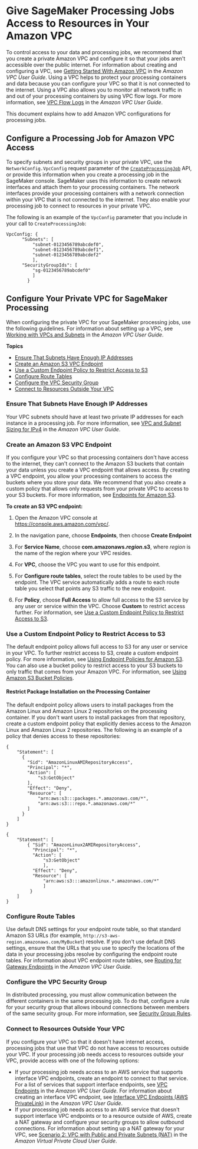 # Give SageMaker Processing Jobs Access to Resources in Your Amazon VPC<a name="process-vpc"></a>

To control access to your data and processing jobs, we recommend that you create a private Amazon VPC and configure it so that your jobs aren't accessible over the public internet\. For information about creating and configuring a VPC, see [Getting Started With Amazon VPC](https://docs.aws.amazon.com/AmazonVPC/latest/UserGuide/getting-started-ipv4.html) in the *Amazon VPC User Guide*\. Using a VPC helps to protect your processing containers and data because you can configure your VPC so that it is not connected to the internet\. Using a VPC also allows you to monitor all network traffic in and out of your processing containers by using VPC flow logs\. For more information, see [VPC Flow Logs](https://docs.aws.amazon.com/AmazonVPC/latest/UserGuide/flow-logs.html) in the *Amazon VPC User Guide*\.

This document explains how to add Amazon VPC configurations for processing jobs\.

## Configure a Processing Job for Amazon VPC Access<a name="process-vpc-configure"></a>

To specify subnets and security groups in your private VPC, use the `NetworkConfig.VpcConfig` request parameter of the [ `CreateProcessingJob`](https://docs.aws.amazon.com/sagemaker/latest/APIReference/API_CreateProcessingJob.html) API, or provide this information when you create a processing job in the SageMaker console\. SageMaker uses this information to create network interfaces and attach them to your processing containers\. The network interfaces provide your processing containers with a network connection within your VPC that is not connected to the internet\. They also enable your processing job to connect to resources in your private VPC\.

The following is an example of the `VpcConfig` parameter that you include in your call to `CreateProcessingJob`:

```
VpcConfig: {
      "Subnets": [
          "subnet-0123456789abcdef0",
          "subnet-0123456789abcdef1",
          "subnet-0123456789abcdef2"
          ],
      "SecurityGroupIds": [
          "sg-0123456789abcdef0"
          ]
        }
```

## Configure Your Private VPC for SageMaker Processing<a name="process-vpc-vpc"></a>

When configuring the private VPC for your SageMaker processing jobs, use the following guidelines\. For information about setting up a VPC, see [Working with VPCs and Subnets](https://docs.aws.amazon.com/AmazonVPC/latest/UserGuide/working-with-vpcs.html) in the *Amazon VPC User Guide*\.

**Topics**
+ [Ensure That Subnets Have Enough IP Addresses](#process-vpc-ip)
+ [Create an Amazon S3 VPC Endpoint](#process-vpc-s3)
+ [Use a Custom Endpoint Policy to Restrict Access to S3](#process-vpc-policy)
+ [Configure Route Tables](#process-vpc-route-table)
+ [Configure the VPC Security Group](#process-vpc-groups)
+ [Connect to Resources Outside Your VPC](#process-vpc-nat)

### Ensure That Subnets Have Enough IP Addresses<a name="process-vpc-ip"></a>

Your VPC subnets should have at least two private IP addresses for each instance in a processing job\. For more information, see [VPC and Subnet Sizing for IPv4](https://docs.aws.amazon.com/AmazonVPC/latest/UserGuide/VPC_Subnets.html#vpc-sizing-ipv4) in the *Amazon VPC User Guide*\.

### Create an Amazon S3 VPC Endpoint<a name="process-vpc-s3"></a>

If you configure your VPC so that processing containers don't have access to the internet, they can't connect to the Amazon S3 buckets that contain your data unless you create a VPC endpoint that allows access\. By creating a VPC endpoint, you allow your processing containers to access the buckets where you store your data\. We recommend that you also create a custom policy that allows only requests from your private VPC to access to your S3 buckets\. For more information, see [Endpoints for Amazon S3](https://docs.aws.amazon.com/AmazonVPC/latest/UserGuide/vpc-endpoints-s3.html)\.

**To create an S3 VPC endpoint:**

1. Open the Amazon VPC console at [https://console\.aws\.amazon\.com/vpc/](https://console.aws.amazon.com/vpc/)\.

1. In the navigation pane, choose **Endpoints**, then choose **Create Endpoint**

1. For **Service Name**, choose **com\.amazonaws\.*region*\.s3**, where *region* is the name of the region where your VPC resides\.

1. For **VPC**, choose the VPC you want to use for this endpoint\.

1. For **Configure route tables**, select the route tables to be used by the endpoint\. The VPC service automatically adds a route to each route table you select that points any S3 traffic to the new endpoint\.

1. For **Policy**, choose **Full Access** to allow full access to the S3 service by any user or service within the VPC\. Choose **Custom** to restrict access further\. For information, see [Use a Custom Endpoint Policy to Restrict Access to S3](#process-vpc-policy)\.

### Use a Custom Endpoint Policy to Restrict Access to S3<a name="process-vpc-policy"></a>

The default endpoint policy allows full access to S3 for any user or service in your VPC\. To further restrict access to S3, create a custom endpoint policy\. For more information, see [Using Endpoint Policies for Amazon S3](https://docs.aws.amazon.com/vpc/latest/userguide/vpc-endpoints-s3.html#vpc-endpoints-policies-s3)\. You can also use a bucket policy to restrict access to your S3 buckets to only traffic that comes from your Amazon VPC\. For information, see [Using Amazon S3 Bucket Policies](https://docs.aws.amazon.com/vpc/latest/userguide/vpc-endpoints-s3.html#vpc-endpoints-s3-bucket-policies)\.

#### Restrict Package Installation on the Processing Container<a name="process-vpc-policy-repos"></a>

The default endpoint policy allows users to install packages from the Amazon Linux and Amazon Linux 2 repositories on the processing container\. If you don't want users to install packages from that repository, create a custom endpoint policy that explicitly denies access to the Amazon Linux and Amazon Linux 2 repositories\. The following is an example of a policy that denies access to these repositories:

```
{ 
    "Statement": [ 
      { 
        "Sid": "AmazonLinuxAMIRepositoryAccess",
        "Principal": "*",
        "Action": [ 
            "s3:GetObject" 
        ],
        "Effect": "Deny",
        "Resource": [
            "arn:aws:s3:::packages.*.amazonaws.com/*",
            "arn:aws:s3:::repo.*.amazonaws.com/*"
        ] 
      } 
    ] 
} 

{ 
    "Statement": [ 
        { "Sid": "AmazonLinux2AMIRepositoryAccess",
          "Principal": "*",
          "Action": [ 
              "s3:GetObject" 
              ],
          "Effect": "Deny",
          "Resource": [
              "arn:aws:s3:::amazonlinux.*.amazonaws.com/*" 
              ] 
         } 
    ] 
}
```

### Configure Route Tables<a name="process-vpc-route-table"></a>

Use default DNS settings for your endpoint route table, so that standard Amazon S3 URLs \(for example, `http://s3-aws-region.amazonaws.com/MyBucket`\) resolve\. If you don't use default DNS settings, ensure that the URLs that you use to specify the locations of the data in your processing jobs resolve by configuring the endpoint route tables\. For information about VPC endpoint route tables, see [Routing for Gateway Endpoints](https://docs.aws.amazon.com/AmazonVPC/latest/UserGuide/vpce-gateway.html#vpc-endpoints-routing) in the *Amazon VPC User Guide*\.

### Configure the VPC Security Group<a name="process-vpc-groups"></a>

In distributed processing, you must allow communication between the different containers in the same processing job\. To do that, configure a rule for your security group that allows inbound connections between members of the same security group\. For more information, see [Security Group Rules](https://docs.aws.amazon.com/AmazonVPC/latest/UserGuide/VPC_SecurityGroups.html#SecurityGroupRules)\.

### Connect to Resources Outside Your VPC<a name="process-vpc-nat"></a>

If you configure your VPC so that it doesn't have internet access, processing jobs that use that VPC do not have access to resources outside your VPC\. If your processing job needs access to resources outside your VPC, provide access with one of the following options:
+ If your processing job needs access to an AWS service that supports interface VPC endpoints, create an endpoint to connect to that service\. For a list of services that support interface endpoints, see [VPC Endpoints](https://docs.aws.amazon.com/AmazonVPC/latest/UserGuide/vpc-endpoints.html) in the *Amazon VPC User Guide*\. For information about creating an interface VPC endpoint, see [Interface VPC Endpoints \(AWS PrivateLink\)](https://docs.aws.amazon.com/AmazonVPC/latest/UserGuide/vpce-interface.html) in the *Amazon VPC User Guide*\.
+ If your processing job needs access to an AWS service that doesn't support interface VPC endpoints or to a resource outside of AWS, create a NAT gateway and configure your security groups to allow outbound connections\. For information about setting up a NAT gateway for your VPC, see [Scenario 2: VPC with Public and Private Subnets \(NAT\)](https://docs.aws.amazon.com/AmazonVPC/latest/UserGuide/VPC_Scenario2.html) in the *Amazon Virtual Private Cloud User Guide*\.
